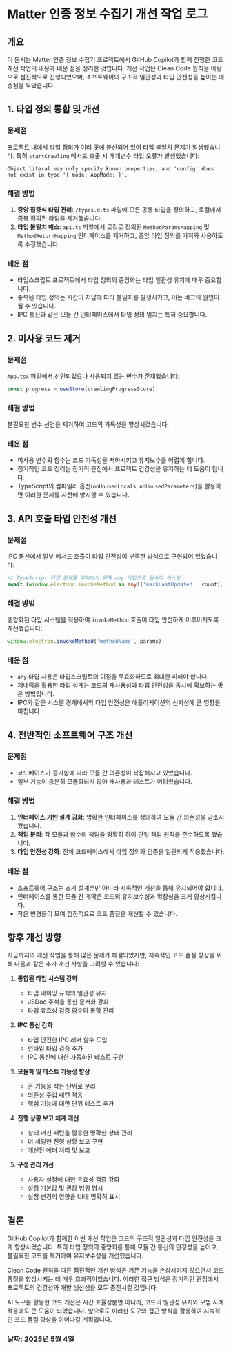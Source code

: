 # Matter 인증 정보 수집기 개선 작업 로그

## 개요

이 문서는 Matter 인증 정보 수집기 프로젝트에서 GitHub Copilot과 함께 진행한 코드 개선 작업의 내용과 배운 점을 정리한 것입니다. 개선 작업은 Clean Code 원칙을 바탕으로 점진적으로 진행되었으며, 소프트웨어의 구조적 일관성과 타입 안전성을 높이는 데 중점을 두었습니다.

## 1. 타입 정의 통합 및 개선

### 문제점
프로젝트 내에서 타입 정의가 여러 곳에 분산되어 있어 타입 불일치 문제가 발생했습니다. 특히 `startCrawling` 메서드 호출 시 매개변수 타입 오류가 발생했습니다:

```
Object literal may only specify known properties, and 'config' does not exist in type '{ mode: AppMode; }'.
```

### 해결 방법
1. **중앙 집중식 타입 관리**: `/types.d.ts` 파일에 모든 공통 타입을 정의하고, 로컬에서 중복 정의된 타입을 제거했습니다.
2. **타입 불일치 해소**: `api.ts` 파일에서 로컬로 정의된 `MethodParamsMapping` 및 `MethodReturnMapping` 인터페이스를 제거하고, 중앙 타입 정의를 가져와 사용하도록 수정했습니다.

### 배운 점
- 타입스크립트 프로젝트에서 타입 정의의 중앙화는 타입 일관성 유지에 매우 중요합니다.
- 중복된 타입 정의는 시간이 지남에 따라 불일치를 발생시키고, 이는 버그의 원인이 될 수 있습니다.
- IPC 통신과 같은 모듈 간 인터페이스에서 타입 정의 일치는 특히 중요합니다.

## 2. 미사용 코드 제거

### 문제점
`App.tsx` 파일에서 선언되었으나 사용되지 않는 변수가 존재했습니다:

```typescript
const progress = useStore(crawlingProgressStore);
```

### 해결 방법
불필요한 변수 선언을 제거하여 코드의 가독성을 향상시켰습니다.

### 배운 점
- 미사용 변수와 함수는 코드 가독성을 저하시키고 유지보수를 어렵게 합니다.
- 정기적인 코드 정리는 장기적 관점에서 프로젝트 건강성을 유지하는 데 도움이 됩니다.
- TypeScript의 컴파일러 옵션(`noUnusedLocals`, `noUnusedParameters`)을 활용하면 이러한 문제를 사전에 방지할 수 있습니다.

## 3. API 호출 타입 안전성 개선

### 문제점
IPC 통신에서 일부 메서드 호출이 타입 안전성이 부족한 방식으로 구현되어 있었습니다:

```typescript
// TypeScript 타입 문제를 우회하기 위해 any 타입으로 일시적 캐스팅
await (window.electron.invokeMethod as any)('markLastUpdated', count);
```

### 해결 방법
중앙화된 타입 시스템을 적용하여 `invokeMethod` 호출이 타입 안전하게 이루어지도록 개선했습니다:

```typescript
window.electron.invokeMethod('methodName', params);
```

### 배운 점
- `any` 타입 사용은 타입스크립트의 이점을 무효화하므로 최대한 피해야 합니다.
- 제네릭을 활용한 타입 설계는 코드의 재사용성과 타입 안전성을 동시에 확보하는 좋은 방법입니다.
- IPC와 같은 시스템 경계에서의 타입 안전성은 애플리케이션의 신뢰성에 큰 영향을 미칩니다.

## 4. 전반적인 소프트웨어 구조 개선

### 문제점
- 코드베이스가 증가함에 따라 모듈 간 의존성이 복잡해지고 있었습니다.
- 일부 기능이 충분히 모듈화되지 않아 재사용과 테스트가 어려웠습니다.

### 해결 방법
1. **인터페이스 기반 설계 강화**: 명확한 인터페이스를 정의하여 모듈 간 의존성을 감소시켰습니다.
2. **책임 분리**: 각 모듈과 함수의 책임을 명확히 하여 단일 책임 원칙을 준수하도록 했습니다.
3. **타입 안전성 강화**: 전체 코드베이스에서 타입 정의와 검증을 일관되게 적용했습니다.

### 배운 점
- 소프트웨어 구조는 초기 설계뿐만 아니라 지속적인 개선을 통해 유지되어야 합니다.
- 인터페이스를 통한 모듈 간 계약은 코드의 유지보수성과 확장성을 크게 향상시킵니다.
- 작은 변경들이 모여 점진적으로 코드 품질을 개선할 수 있습니다.

## 향후 개선 방향

지금까지의 개선 작업을 통해 많은 문제가 해결되었지만, 지속적인 코드 품질 향상을 위해 다음과 같은 추가 개선 사항을 고려할 수 있습니다:

1. **통합된 타입 시스템 강화**
   - 타입 네이밍 규칙의 일관성 유지
   - JSDoc 주석을 통한 문서화 강화
   - 타입 유효성 검증 함수의 통합 관리

2. **IPC 통신 강화**
   - 타입 안전한 IPC 래퍼 함수 도입
   - 런타임 타입 검증 추가
   - IPC 통신에 대한 자동화된 테스트 구현

3. **모듈화 및 테스트 가능성 향상**
   - 큰 기능을 작은 단위로 분리
   - 의존성 주입 패턴 적용
   - 핵심 기능에 대한 단위 테스트 추가

4. **진행 상황 보고 체계 개선**
   - 상태 머신 패턴을 활용한 명확한 상태 관리
   - 더 세밀한 진행 상황 보고 구현
   - 개선된 에러 처리 및 보고

5. **구성 관리 개선**
   - 사용자 설정에 대한 유효성 검증 강화
   - 설정 기본값 및 권장 범위 명시
   - 설정 변경의 영향을 UI에 명확히 표시

## 결론

GitHub Copilot과 함께한 이번 개선 작업은 코드의 구조적 일관성과 타입 안전성을 크게 향상시켰습니다. 특히 타입 정의의 중앙화를 통해 모듈 간 통신의 안정성을 높이고, 불필요한 코드를 제거하여 유지보수성을 개선했습니다.

Clean Code 원칙을 따른 점진적인 개선 방식은 기존 기능을 손상시키지 않으면서 코드 품질을 향상시키는 데 매우 효과적이었습니다. 이러한 접근 방식은 장기적인 관점에서 프로젝트의 건강성과 개발 생산성을 모두 증진시킬 것입니다.

AI 도구를 활용한 코드 개선은 시간 효율성뿐만 아니라, 코드의 일관성 유지와 모범 사례 적용에도 큰 도움이 되었습니다. 앞으로도 이러한 도구와 접근 방식을 활용하여 지속적인 코드 품질 향상을 이어나갈 계획입니다.

### 날짜: 2025년 5월 4일